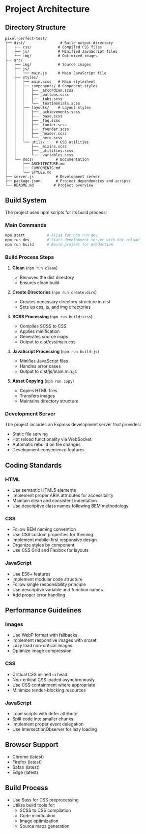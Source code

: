 # Project Architecture

## Directory Structure

```
pixel-perfect-test/
├── dist/                # Build output directory
│   ├── css/            # Compiled CSS files
│   ├── js/             # Minified JavaScript files
│   └── img/            # Optimized images
├── src/
│   ├── img/            # Source images
│   ├── js/
│   │   └── main.js     # Main JavaScript file
│   ├── styles/
│   │   ├── main.scss   # Main stylesheet
│   │   ├── components/ # Component styles
│   │   │   ├── _accordion.scss
│   │   │   ├── _buttons.scss
│   │   │   ├── _tabs.scss
│   │   │   └── _testimonials.scss
│   │   ├── layouts/    # Layout styles
│   │   │   ├── _achievements.scss
│   │   │   ├── _base.scss
│   │   │   ├── _faq.scss
│   │   │   ├── _footer.scss
│   │   │   ├── _founder.scss
│   │   │   ├── _header.scss
│   │   │   └── _hero.scss
│   │   └── utils/     # CSS utilities
│   │       ├── _mixins.scss
│   │       ├── _utilities.scss
│   │       └── _variables.scss
│   └── docs/          # Documentation
│       ├── ARCHITECTURE.md
│       ├── COMPONENTS.md
│       └── STYLES.md
├── server.js          # Development server
├── package.json       # Project dependencies and scripts
└── README.md         # Project overview
```

## Build System

The project uses npm scripts for its build process:

### Main Commands
```bash
npm start          # Alias for npm run dev
npm run dev        # Start development server with hot reload
npm run build      # Build project for production
```

### Build Process Steps
1. **Clean** (`npm run clean`)
   - Removes the dist directory
   - Ensures clean build

2. **Create Directories** (`npm run create:dirs`)
   - Creates necessary directory structure in dist
   - Sets up css, js, and img directories

3. **SCSS Processing** (`npm run build:scss`)
   - Compiles SCSS to CSS
   - Applies minification
   - Generates source maps
   - Output to dist/css/main.css

4. **JavaScript Processing** (`npm run build:js`)
   - Minifies JavaScript files
   - Handles error cases
   - Output to dist/js/main.min.js

5. **Asset Copying** (`npm run copy`)
   - Copies HTML files
   - Transfers images
   - Maintains directory structure

### Development Server
The project includes an Express development server that provides:
- Static file serving
- Hot reload functionality via WebSocket
- Automatic rebuild on file changes
- Development convenience features

## Coding Standards

### HTML
- Use semantic HTML5 elements
- Implement proper ARIA attributes for accessibility
- Maintain clean and consistent indentation
- Use descriptive class names following BEM methodology

### CSS
- Follow BEM naming convention
- Use CSS custom properties for theming
- Implement mobile-first responsive design
- Organize styles by component
- Use CSS Grid and Flexbox for layouts

### JavaScript
- Use ES6+ features
- Implement modular code structure
- Follow single responsibility principle
- Use descriptive variable and function names
- Add proper error handling

## Performance Guidelines

### Images
- Use WebP format with fallbacks
- Implement responsive images with srcset
- Lazy load non-critical images
- Optimize image compression

### CSS
- Critical CSS inlined in head
- Non-critical CSS loaded asynchronously
- Use CSS containment where appropriate
- Minimize render-blocking resources

### JavaScript
- Load scripts with defer attribute
- Split code into smaller chunks
- Implement proper event delegation
- Use IntersectionObserver for lazy loading

## Browser Support
- Chrome (latest)
- Firefox (latest)
- Safari (latest)
- Edge (latest)

## Build Process
- Use Sass for CSS preprocessing
- Utilize build tools for:
  - SCSS to CSS compilation
  - Code minification
  - Image optimization
  - Source maps generation
``` 